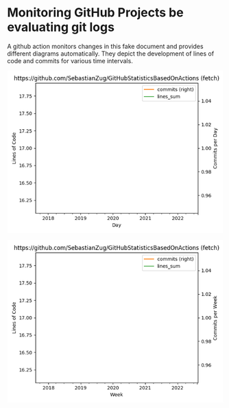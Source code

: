 # Monitoring GitHub Projects be evaluating git logs

A github action monitors changes in this fake document and provides different diagrams automatically. They depict the development of lines of code and commits for various time intervals.

![Alt text](/images/Day.png?raw=true "Daily Changes")

![Alt text](/images/Week.png?raw=true "Weekly Changes")
